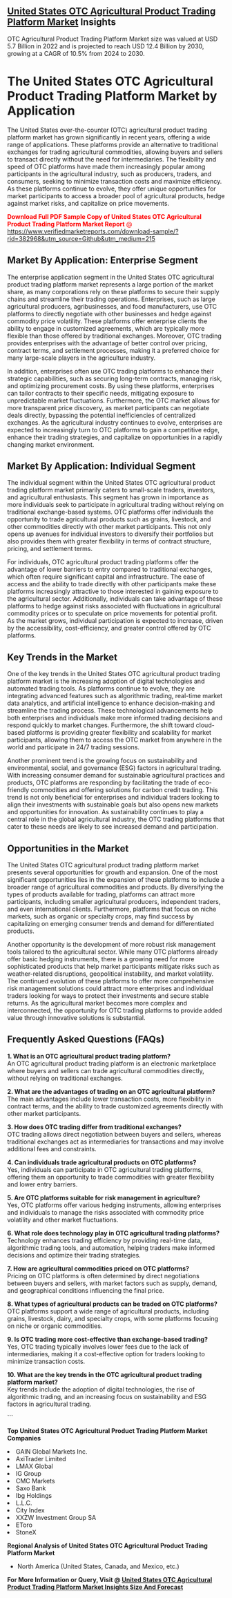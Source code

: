 <h2><a href="https://www.verifiedmarketreports.com/download-sample/?rid=382968&amp;utm_source=Github&amp;utm_medium=215" target="_blank">United States OTC Agricultural Product Trading Platform Market</a> Insights</h2><p>OTC Agricultural Product Trading Platform Market size was valued at USD 5.7 Billion in 2022 and is projected to reach USD 12.4 Billion by 2030, growing at a CAGR of 10.5% from 2024 to 2030.</p><p><h1>The United States OTC Agricultural Product Trading Platform Market by Application</h1><p>The United States over-the-counter (OTC) agricultural product trading platform market has grown significantly in recent years, offering a wide range of applications. These platforms provide an alternative to traditional exchanges for trading agricultural commodities, allowing buyers and sellers to transact directly without the need for intermediaries. The flexibility and speed of OTC platforms have made them increasingly popular among participants in the agricultural industry, such as producers, traders, and consumers, seeking to minimize transaction costs and maximize efficiency. As these platforms continue to evolve, they offer unique opportunities for market participants to access a broader pool of agricultural products, hedge against market risks, and capitalize on price movements.</p><p><p><span class=""><span style="color: #ff0000;"><strong>Download Full PDF Sample Copy of United States OTC Agricultural Product Trading Platform Market Report</strong> @ </span><a href="https://www.verifiedmarketreports.com/download-sample/?rid=382968&amp;utm_source=Github&amp;utm_medium=215" target="_blank">https://www.verifiedmarketreports.com/download-sample/?rid=382968&amp;utm_source=Github&amp;utm_medium=215</a></span></p></p><h2>Market By Application: Enterprise Segment</h2><p>The enterprise application segment in the United States OTC agricultural product trading platform market represents a large portion of the market share, as many corporations rely on these platforms to secure their supply chains and streamline their trading operations. Enterprises, such as large agricultural producers, agribusinesses, and food manufacturers, use OTC platforms to directly negotiate with other businesses and hedge against commodity price volatility. These platforms offer enterprise clients the ability to engage in customized agreements, which are typically more flexible than those offered by traditional exchanges. Moreover, OTC trading provides enterprises with the advantage of better control over pricing, contract terms, and settlement processes, making it a preferred choice for many large-scale players in the agriculture industry.</p><p>In addition, enterprises often use OTC trading platforms to enhance their strategic capabilities, such as securing long-term contracts, managing risk, and optimizing procurement costs. By using these platforms, enterprises can tailor contracts to their specific needs, mitigating exposure to unpredictable market fluctuations. Furthermore, the OTC market allows for more transparent price discovery, as market participants can negotiate deals directly, bypassing the potential inefficiencies of centralized exchanges. As the agricultural industry continues to evolve, enterprises are expected to increasingly turn to OTC platforms to gain a competitive edge, enhance their trading strategies, and capitalize on opportunities in a rapidly changing market environment.</p><h2>Market By Application: Individual Segment</h2><p>The individual segment within the United States OTC agricultural product trading platform market primarily caters to small-scale traders, investors, and agricultural enthusiasts. This segment has grown in importance as more individuals seek to participate in agricultural trading without relying on traditional exchange-based systems. OTC platforms offer individuals the opportunity to trade agricultural products such as grains, livestock, and other commodities directly with other market participants. This not only opens up avenues for individual investors to diversify their portfolios but also provides them with greater flexibility in terms of contract structure, pricing, and settlement terms.</p><p>For individuals, OTC agricultural product trading platforms offer the advantage of lower barriers to entry compared to traditional exchanges, which often require significant capital and infrastructure. The ease of access and the ability to trade directly with other participants make these platforms increasingly attractive to those interested in gaining exposure to the agricultural sector. Additionally, individuals can take advantage of these platforms to hedge against risks associated with fluctuations in agricultural commodity prices or to speculate on price movements for potential profit. As the market grows, individual participation is expected to increase, driven by the accessibility, cost-efficiency, and greater control offered by OTC platforms.</p><h2>Key Trends in the Market</h2><p>One of the key trends in the United States OTC agricultural product trading platform market is the increasing adoption of digital technologies and automated trading tools. As platforms continue to evolve, they are integrating advanced features such as algorithmic trading, real-time market data analytics, and artificial intelligence to enhance decision-making and streamline the trading process. These technological advancements help both enterprises and individuals make more informed trading decisions and respond quickly to market changes. Furthermore, the shift toward cloud-based platforms is providing greater flexibility and scalability for market participants, allowing them to access the OTC market from anywhere in the world and participate in 24/7 trading sessions.</p><p>Another prominent trend is the growing focus on sustainability and environmental, social, and governance (ESG) factors in agricultural trading. With increasing consumer demand for sustainable agricultural practices and products, OTC platforms are responding by facilitating the trade of eco-friendly commodities and offering solutions for carbon credit trading. This trend is not only beneficial for enterprises and individual traders looking to align their investments with sustainable goals but also opens new markets and opportunities for innovation. As sustainability continues to play a central role in the global agricultural industry, the OTC trading platforms that cater to these needs are likely to see increased demand and participation.</p><h2>Opportunities in the Market</h2><p>The United States OTC agricultural product trading platform market presents several opportunities for growth and expansion. One of the most significant opportunities lies in the expansion of these platforms to include a broader range of agricultural commodities and products. By diversifying the types of products available for trading, platforms can attract more participants, including smaller agricultural producers, independent traders, and even international clients. Furthermore, platforms that focus on niche markets, such as organic or specialty crops, may find success by capitalizing on emerging consumer trends and demand for differentiated products.</p><p>Another opportunity is the development of more robust risk management tools tailored to the agricultural sector. While many OTC platforms already offer basic hedging instruments, there is a growing need for more sophisticated products that help market participants mitigate risks such as weather-related disruptions, geopolitical instability, and market volatility. The continued evolution of these platforms to offer more comprehensive risk management solutions could attract more enterprises and individual traders looking for ways to protect their investments and secure stable returns. As the agricultural market becomes more complex and interconnected, the opportunity for OTC trading platforms to provide added value through innovative solutions is substantial.</p><h2>Frequently Asked Questions (FAQs)</h2><p><strong>1. What is an OTC agricultural product trading platform?</strong><br> An OTC agricultural product trading platform is an electronic marketplace where buyers and sellers can trade agricultural commodities directly, without relying on traditional exchanges.</p><p><strong>2. What are the advantages of trading on an OTC agricultural platform?</strong><br> The main advantages include lower transaction costs, more flexibility in contract terms, and the ability to trade customized agreements directly with other market participants.</p><p><strong>3. How does OTC trading differ from traditional exchanges?</strong><br> OTC trading allows direct negotiation between buyers and sellers, whereas traditional exchanges act as intermediaries for transactions and may involve additional fees and constraints.</p><p><strong>4. Can individuals trade agricultural products on OTC platforms?</strong><br> Yes, individuals can participate in OTC agricultural trading platforms, offering them an opportunity to trade commodities with greater flexibility and lower entry barriers.</p><p><strong>5. Are OTC platforms suitable for risk management in agriculture?</strong><br> Yes, OTC platforms offer various hedging instruments, allowing enterprises and individuals to manage the risks associated with commodity price volatility and other market fluctuations.</p><p><strong>6. What role does technology play in OTC agricultural trading platforms?</strong><br> Technology enhances trading efficiency by providing real-time data, algorithmic trading tools, and automation, helping traders make informed decisions and optimize their trading strategies.</p><p><strong>7. How are agricultural commodities priced on OTC platforms?</strong><br> Pricing on OTC platforms is often determined by direct negotiations between buyers and sellers, with market factors such as supply, demand, and geographical conditions influencing the final price.</p><p><strong>8. What types of agricultural products can be traded on OTC platforms?</strong><br> OTC platforms support a wide range of agricultural products, including grains, livestock, dairy, and specialty crops, with some platforms focusing on niche or organic commodities.</p><p><strong>9. Is OTC trading more cost-effective than exchange-based trading?</strong><br> Yes, OTC trading typically involves lower fees due to the lack of intermediaries, making it a cost-effective option for traders looking to minimize transaction costs.</p><p><strong>10. What are the key trends in the OTC agricultural product trading platform market?</strong><br> Key trends include the adoption of digital technologies, the rise of algorithmic trading, and an increasing focus on sustainability and ESG factors in agricultural trading.</p>```</p><p><strong>Top United States OTC Agricultural Product Trading Platform Market Companies</strong></p><div data-test-id=""><p><li>GAIN Global Markets Inc.</li><li> AxiTrader Limited</li><li> LMAX Global</li><li> IG Group</li><li> CMC Markets</li><li> Saxo Bank</li><li> Ibg Holdings</li><li> L.L.C.</li><li> City Index</li><li> XXZW Investment Group SA</li><li> EToro</li><li> StoneX</li></p><div><strong>Regional Analysis of&nbsp;United States OTC Agricultural Product Trading Platform Market</strong></div><ul><li dir="ltr"><p dir="ltr">North America&nbsp;(United States, Canada, and Mexico, etc.)</p></li></ul><p><strong>For More Information or Query, Visit @&nbsp;</strong><strong><a href="https://www.verifiedmarketreports.com/product/otc-agricultural-product-trading-platform-market/?utm_source=Github&amp;utm_medium=215" target="_blank">United States OTC Agricultural Product Trading Platform Market Insights Size And Forecast</a></strong></p></div>
